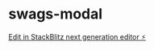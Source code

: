 # swags-modal

[Edit in StackBlitz next generation editor ⚡️](https://stackblitz.com/~/github.com/venomdesign/swags-modal)